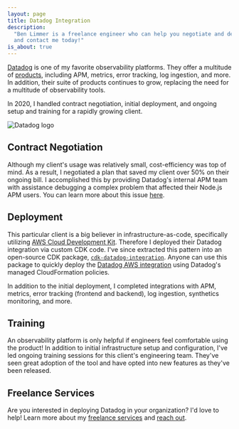 ```yaml
---
layout: page
title: Datadog Integration
description:
  "Ben Limmer is a freelance engineer who can help you negotiate and deploy Datadog for your organization. Learn more
  and contact me today!"
is_about: true
---
```


[Datadog](https://datadoghq.com) is one of my favorite observability platforms. They offer a multitude of
[products](https://www.datadoghq.com/product/), including APM, metrics, error tracking, log ingestion, and more. In
addition, their suite of products continues to grow, replacing the need for a multitude of observability tools.

In 2020, I handled contract negotiation, initial deployment, and ongoing setup and training for a rapidly growing
client.

<div class='center mt-5 mb-5'>
  <img src="{{ site.base_url }}/{% ministamp _images/portfolio/freelance/2020/datadog-logo.svg assets/images/pages/portfolio/freelance/2020/datadog-logo.svg %}" style='max-width: 40%' alt='Datadog logo'>
</div>

## Contract Negotiation

Although my client's usage was relatively small, cost-efficiency was top of mind. As a result, I negotiated a plan that
saved my client over 50% on their ongoing bill. I accomplished this by providing Datadog's internal APM team with
assistance debugging a complex problem that affected their Node.js APM users. You can learn more about this issue
[here](https://github.com/DataDog/dd-trace-js/issues/1095).

## Deployment

This particular client is a big believer in infrastructure-as-code, specifically utilizing
[AWS Cloud Development Kit](https://aws.amazon.com/cdk/). Therefore I deployed their Datadog integration via custom CDK
code. I've since extracted this pattern into an open-source CDK package,
[`cdk-datadog-integration`](https://github.com/blimmer/cdk-datadog-integration). Anyone can use this package to quickly
deploy the
[Datadog AWS integration](https://docs.datadoghq.com/integrations/amazon_web_services/?tab=roledelegation#setup) using
Datadog's managed CloudFormation policies.

In addition to the initial deployment, I completed integrations with APM, metrics, error tracking (frontend and
backend), log ingestion, synthetics monitoring, and more.

## Training

An observability platform is only helpful if engineers feel comfortable using the product! In addition to initial
infrastructure setup and configuration, I've led ongoing training sessions for this client's engineering team. They've
seen great adoption of the tool and have opted into new features as they've been released.

## Freelance Services

Are you interested in deploying Datadog in your organization? I'd love to help! Learn more about my
[freelance services](/freelance) and [reach out](/freelance/contact).
